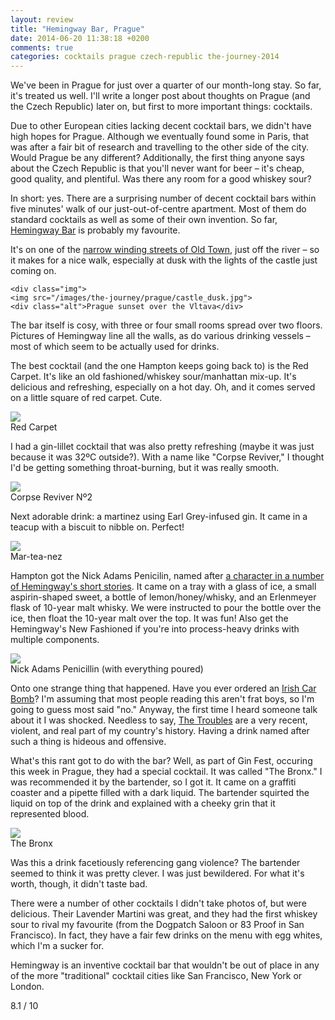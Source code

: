 ```yaml
---
layout: review
title: "Hemingway Bar, Prague"
date: 2014-06-20 11:38:18 +0200
comments: true
categories: cocktails prague czech-republic the-journey-2014
---
```


<div itemprop="description">
  <p>We've been in Prague for just over a quarter of our month-long stay. So far, it's treated us well. I'll write a longer post about thoughts on Prague (and the Czech Republic) later on, but first to more important things: cocktails.</p>

  <p>Due to other European cities lacking decent cocktail bars, we didn't have high hopes for Prague. Although we eventually found some in Paris, that was after a fair bit of research and travelling to the other side of the city. Would Prague be any different? Additionally, the first thing anyone says about the Czech Republic is that you'll never want for beer – it's cheap, good quality, and plentiful. Was there any room for a good whiskey sour?</p>

  <p>In short: yes. There are a surprising number of decent cocktail bars within five minutes' walk of our just-out-of-centre apartment. Most of them do standard cocktails as well as some of their own invention. So far, <a href="http://www.hemingwaybar.cz/bar-prague/"><span itemprop="itemreviewed">Hemingway Bar</span></a> is probably my favourite.</p>

  <p>It's on one of the <a href="https://www.google.com/maps/preview?ie=UTF-8&fb=1&cid=2095651347638903815&q=Hemingway+Bar&ei=cQSkU-TBPMrsO6zsgJAH&ved=0CKkBEPwSMA4">narrow winding streets of Old Town</a>, just off the river – so it makes for a nice walk, especially at dusk with the lights of the castle just coming on.</p>

    <div class="img">
    <img src="/images/the-journey/prague/castle_dusk.jpg">
    <div class="alt">Prague sunset over the Vltava</div>
  </div>

  <p>The bar itself is cosy, with three or four small rooms spread over two floors. Pictures of Hemingway line all the walls, as do various drinking vessels – most of which seem to be actually used for drinks.</p>

  <p>The best cocktail (and the one Hampton keeps going back to) is the Red Carpet. It's like an old fashioned/whiskey sour/manhattan mix-up. It's delicious and refreshing, especially on a hot day. Oh, and it comes served on a little square of red carpet. Cute.</p>

  <div class="img">
    <img src="/images/the-journey/prague/hemingway/redcarpet.jpg">
    <div class="alt">Red Carpet</div>
  </div>

 <p> I had a gin-lillet cocktail that was also pretty refreshing (maybe it was just because it was 32ºC outside?). With a name like "Corpse Reviver," I thought I'd be getting something throat-burning, but it was really smooth.</p>

  <div class="img">
    <img src="/images/the-journey/prague/hemingway/corpsereviver2.jpg">
    <div class="alt">Corpse Reviver Nº2</div>
  </div>

  <p>Next adorable drink: a martinez using Earl Grey-infused gin. It came in a teacup with a biscuit to nibble on. Perfect!</p>

  <div class="img">
    <img src="/images/the-journey/prague/hemingway/marteanez.jpg">
    <div class="alt">Mar-tea-nez</div>
  </div>

  <p>Hampton got the Nick Adams Penicilin, named after <a href="http://en.wikipedia.org/wiki/Nick_Adams_(character)">a character in a number of Hemingway's short stories</a>. It came on a tray with a glass of ice, a small aspirin-shaped sweet, a bottle of lemon/honey/whisky, and an Erlenmeyer flask of 10-year malt whisky. We were instructed to pour the bottle over the ice, then float the 10-year malt over the top. It was fun! Also get the Hemingway's New Fashioned if you're into process-heavy drinks with multiple components.</p>

  <div class="img">
    <img src="/images/the-journey/prague/hemingway/nickadamspenicillin.jpg">
    <div class="alt">Nick Adams Penicillin (with everything poured)</div>
  </div>

  <p>Onto one strange thing that happened. Have you ever ordered an <a href="http://en.wikipedia.org/wiki/Irish_Car_Bomb">Irish Car Bomb</a>? I'm assuming that most people reading this aren't frat boys, so I'm going to guess most said "no." Anyway, the first time I heard someone talk about it I was shocked. Needless to say, <a href="http://en.wikipedia.org/wiki/The_Troubles">The Troubles</a> are a very recent, violent, and real part of my country's history. Having a drink named after such a thing is hideous and offensive.</p>

  <p>What's this rant got to do with the bar? Well, as part of Gin Fest, occuring this week in Prague, they had a special cocktail. It was called "The Bronx." I was recommended it by the bartender, so I got it. It came on a graffiti coaster and a pipette filled with a dark liquid. The bartender squirted the liquid on top of the drink and explained with a cheeky grin that it represented blood.</p>

  <div class="img">
    <img src="/images/the-journey/prague/hemingway/thebronx.jpg">
    <div class="alt">The Bronx</div>
  </div>

  <p>Was this a drink facetiously referencing gang violence? The bartender seemed to think it was pretty clever. I was just bewildered. For what it's worth, though, it didn't taste bad.</p>

  <p>There were a number of other cocktails I didn't take photos of, but were delicious. Their Lavender Martini was great, and they had the first whiskey sour to rival my favourite (from the Dogpatch Saloon or 83 Proof in San Francisco). In fact, they have a fair few drinks on the menu with egg whites, which I'm a sucker for.</p>

  <p><span itemprop="summary">Hemingway is an inventive cocktail bar that wouldn't be out of place in any of the more "traditional" cocktail cities like San Francisco, New York or London.</span></p>

  <p class="score">
    <span itemprop="rating" itemscope itemtype="http://data-vocabulary.org/Rating">
      <span itemprop="value">8.1</span> 
      <meta itemprop="best" content="10"/> / 10
    </span> 
  </p>
</div>